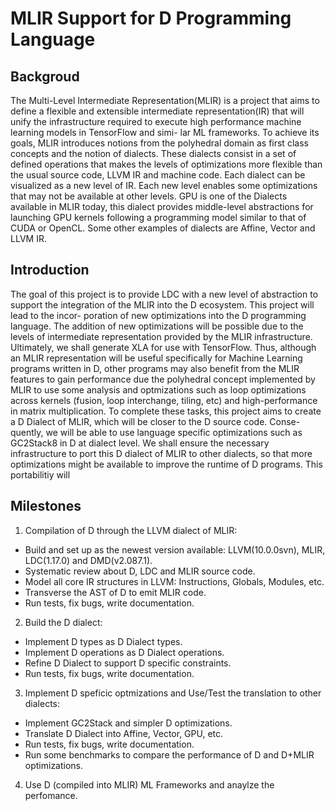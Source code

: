# MLIR Support for D Programming Language 

## Backgroud

The Multi-Level Intermediate Representation(MLIR) is a project that aims to define a flexible and extensible intermediate representation(IR) that will unify the infrastructure required to execute high performance machine learning models in TensorFlow and simi- lar ML frameworks. To achieve its goals, MLIR introduces notions from the polyhedral domain as first class concepts and the notion of dialects. These dialects consist in a set of defined operations that makes the levels of optimizations more flexible than the usual source code, LLVM IR and machine code. Each dialect can be visualized as a new level of IR. Each new level enables some optimizations that may not be available at other levels. GPU is one of the Dialects available in MLIR today, this dialect provides middle-level abstractions for launching GPU kernels following a programming model similar to that of CUDA or OpenCL. Some other examples of dialects are Affine, Vector and LLVM IR.

## Introduction

The goal of this project is to provide LDC with a new level of abstraction to support the integration of the MLIR into the D ecosystem. This project will lead to the incor- poration of new optimizations into the D programming language. The addition of new optimizations will be possible due to the levels of intermediate representation provided by the MLIR infrastructure. Ultimately, we shall generate XLA for use with TensorFlow. Thus, although an MLIR representation will be useful specifically for Machine Learning programs written in D, other programs may also benefit from the MLIR features to gain performance due the polyhedral concept implemented by MLIR to use some analysis and optmizations such as loop optimizations across kernels (fusion, loop interchange, tiling, etc) and high-performance in matrix multiplication. To complete these tasks, this project aims to create a D Dialect of MLIR, which will be closer to the D source code. Conse- quently, we will be able to use language specific optimizations such as GC2Stack8 in D at dialect level. We shall ensure the necessary infrastructure to port this D dialect of MLIR to other dialects, so that more optimizations might be available to improve the runtime of D programs. This portabilitiy will

## Milestones

1. Compilation of D through the LLVM dialect of MLIR:
 - Build and set up as the newest version available: LLVM(10.0.0svn), MLIR, LDC(1.17.0) and DMD(v2.087.1).
 - Systematic review about D, LDC and MLIR source code.
 - Model all core IR structures in LLVM: Instructions, Globals, Modules, etc.
 - Transverse the AST of D to emit MLIR code.
 - Run tests, fix bugs, write documentation.
2. Build the D dialect:
 - Implement D types as D Dialect types.
 - Implement D operations as D Dialect operations.
 - Refine D Dialect to support D specific constraints.
 - Run tests, fix bugs, write documentation.
3. Implement D speficic optmizations and Use/Test the translation to other dialects:
 - Implement GC2Stack and simpler D optimizations.
 - Translate D Dialect into Affine, Vector, GPU, etc.
 - Run tests, fix bugs, write documentation.
 - Run some benchmarks to compare the performance of D and D+MLIR optimizations.
4. Use D (compiled into MLIR) ML Frameworks and anaylze the perfomance.
